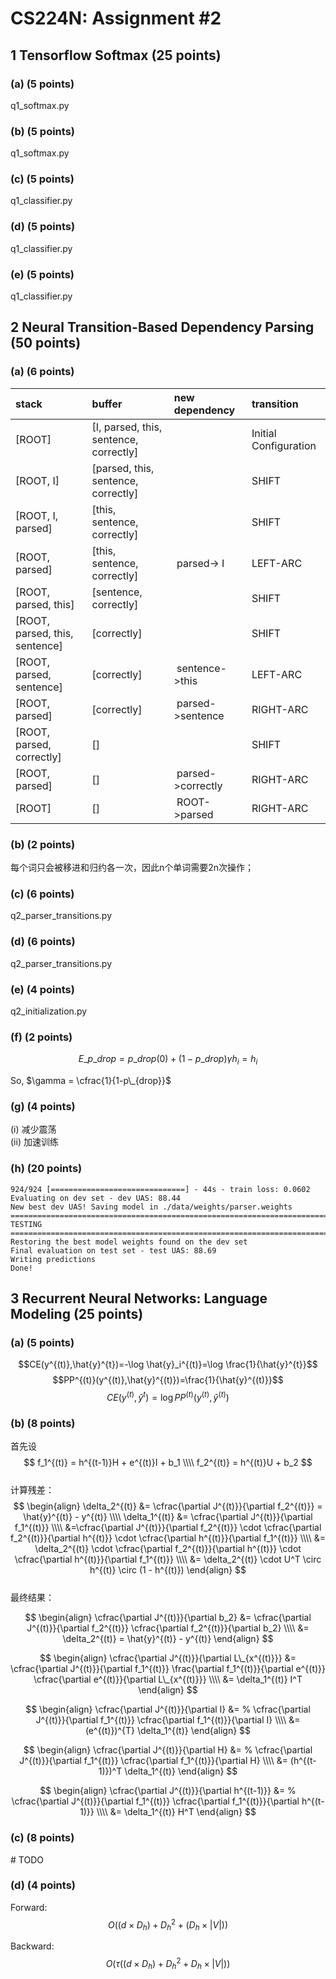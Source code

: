 # CS224N: Assignment #2

## 1 Tensorflow Softmax (25 points)

### (a) (5 points)

q1_softmax.py

### (b) (5 points) 

q1_softmax.py

### (c) (5 points) 

q1_classifier.py

### (d) (5 points) 

q1_classifier.py

### (e) (5 points) 

q1_classifier.py

## 2 Neural Transition-Based Dependency Parsing (50 points)

### (a) (6 points)
| stack        | buffer          | new dependency  | transition     |
|:---------- |:-------------|:--------------------|:-------------|
| [ROOT]    | [I, parsed, this, sentence, correctly] |  | Initial Configuration |
| [ROOT, I]     | [parsed, this, sentence, correctly]      |  | SHIFT |
| [ROOT, I, parsed]     | [this, sentence, correctly]      |  | SHIFT |
| [ROOT, parsed]     | [this, sentence, correctly]      | parsed-> I | LEFT-ARC |
| [ROOT, parsed, this]     | [sentence, correctly]      |  | SHIFT |
| [ROOT, parsed, this, sentence]     | [correctly]      |  | SHIFT |
| [ROOT, parsed, sentence]     | [correctly]      | sentence->this | LEFT-ARC |
| [ROOT, parsed]     | [correctly]      | parsed->sentence | RIGHT-ARC |
| [ROOT, parsed, correctly]     | []      |  | SHIFT |
| [ROOT, parsed]     | []      | parsed->correctly | RIGHT-ARC |
| [ROOT]     | []      | ROOT->parsed | RIGHT-ARC |

### (b) (2 points)

每个词只会被移进和归约各一次，因此n个单词需要2n次操作；

### (c) (6 points)

q2_parser_transitions.py

### (d) (6 points)

q2_parser_transitions.py

### (e) (4 points)

q2_initialization.py

### (f) (2 points)

$$
E\_{p\_{drop}} = p\_{drop}(0) + (1-p\_{drop})\gamma h_i = h_i
$$

So, $\gamma = \cfrac{1}{1-p\_{drop}}$

### (g) (4 points)

(i) 减少震荡  
(ii) 加速训练  

### (h) (20 points)

	924/924 [==============================] - 44s - train loss: 0.0602    
	Evaluating on dev set - dev UAS: 88.44
	New best dev UAS! Saving model in ./data/weights/parser.weights
	================================================================================
	TESTING
	================================================================================
	Restoring the best model weights found on the dev set
	Final evaluation on test set - test UAS: 88.69
	Writing predictions
	Done!

## 3 Recurrent Neural Networks: Language Modeling (25 points)

### (a) (5 points)

$$CE(y^{(t)},\hat{y}^{t})=-\log \hat{y}_i^{(t)}=\log \frac{1}{\hat{y}^{t}}$$
$$PP^{(t)}(y^{(t)},\hat{y}^{(t)})=\frac{1}{\hat{y}^{(t)}}$$
$$CE(y^{(t)},\hat{y}^{t})=\log PP^{(t)}(y^{(t)},\hat{y}^{(t)})$$

### (b) (8 points)

首先设  
$$  
f_1^{(t)} = h^{(t-1)}H + e^{(t)}I + b_1 \\\\   
f_2^{(t)} = h^{(t)}U + b_2  
$$  
计算残差：  
$$  
\begin{align}  
\delta_2^{(t)} &= \cfrac{\partial J^{(t)}}{\partial f_2^{(t)}}  
= \hat{y}^{(t)} - y^{(t)} \\\\  
\delta_1^{(t)} &= \cfrac{\partial J^{(t)}}{\partial f_1^{(t)}} \\\\  
&=\cfrac{\partial J^{(t)}}{\partial f_2^{(t)}} \cdot \cfrac{\partial f_2^{(t)}}{\partial h^{(t)}} \cdot \cfrac{\partial h^{(t)}}{\partial f_1^{(t)}} \\\\  
&= \delta_2^{(t)} \cdot \cfrac{\partial f_2^{(t)}}{\partial h^{(t)}} \cdot \cfrac{\partial h^{(t)}}{\partial f_1^{(t)}} \\\\  
&= \delta_2^{(t)} \cdot U^T \circ h^{(t)} \circ (1 - h^{(t)})   
\end{align}  
$$  
最终结果：

$$  
\begin{align}  
\cfrac{\partial J^{(t)}}{\partial b_2} &= \cfrac{\partial J^{(t)}}{\partial f_2^{(t)}} \cfrac{\partial f_2^{(t)}}{\partial b_2} \\\\  
&= \delta_2^{(t)} = \hat{y}^{(t)} - y^{(t)}  
\end{align}
$$

$$  
\begin{align}  
\cfrac{\partial J^{(t)}}{\partial L\_{x^{(t)}}} &= \cfrac{\partial J^{(t)}}{\partial f_1^{(t)}} \frac{\partial f_1^{(t)}}{\partial e^{(t)}} \cfrac{\partial e^{(t)}}{\partial L\_{x^{(t)}}}  \\\\  
&= \delta_1^{(t)} I^T   
\end{align}  
$$

$$
\begin{align} 
\cfrac{\partial J^{(t)}}{\partial I} &= % 
\cfrac{\partial J^{(t)}}{\partial f_1^{(t)}} \cfrac{\partial f_1^{(t)}}{\partial I}  \\\\  
&=  (e^{(t)})^{T} \delta_1^{(t)}  
\end{align}  
$$

$$
\begin{align} 
\cfrac{\partial J^{(t)}}{\partial H} &= % 
\cfrac{\partial J^{(t)}}{\partial f_1^{(t)}} \cfrac{\partial f_1^{(t)}}{\partial H} \\\\  
&= (h^{(t-1)})^T \delta_1^{(t)}  
\end{align}  
$$

$$
\begin{align} 
\cfrac{\partial J^{(t)}}{\partial h^{(t-1)}} &= % 
\cfrac{\partial J^{(t)}}{\partial f_1^{(t)}} \cfrac{\partial f_1^{(t)}}{\partial h^{(t-1)}} \\\\  
&= \delta_1^{(t)} H^T   
\end{align}  
$$

### (c) (8 points)

\# TODO

### (d) (4 points)

Forward:  
$$ O\left( (d \times D_h) + D_h^2 + (D_h \times |V|) \right) $$  

Backward:  
$$ O\left( \tau \left((d \times D_h) + D_h^2 +  D_h \times |V| \right)\right) $$  
